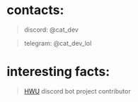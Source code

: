 # contacts:

> discord: @cat_dev

> telegram: @cat_dev_lol

# interesting facts: 

> [HWU](https://highways2b2t.net) discord bot project contributor 


[](https://tenor.com/view/a176is-so-cool-gif-26574450)
